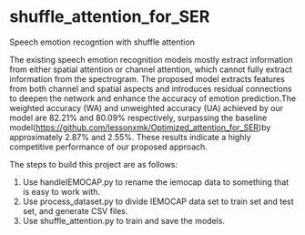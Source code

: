 # shuffle_attention_for_SER
Speech emotion recogntion with shuffle attention

The existing speech emotion recognition models mostly extract information from either spatial attention or channel attention, which cannot fully extract information from the spectrogram. The proposed model extracts features from both channel and spatial aspects and introduces residual connections to deepen the network and enhance the accuracy of emotion prediction.The weighted accuracy (WA) and unweighted accuracy (UA) achieved by our model are 82.21% and 80.09% respectively, surpassing the baseline model(https://github.com/lessonxmk/Optimized_attention_for_SER)by approximately 2.87% and 2.55%. These results indicate a highly competitive performance of our proposed approach.

The steps to build this project are as follows:
1. Use handleIEMOCAP.py to rename the iemocap data to something that is easy to work with.
2. Use process_dataset.py to divide IEMOCAP data set to train set and test set, and generate CSV files.
3. Use shuffle_attention.py to train and save the models.
